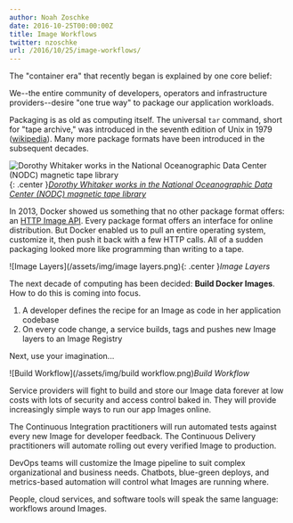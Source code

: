 ```yaml
---
author: Noah Zoschke
date: 2016-10-25T00:00:00Z
title: Image Workflows
twitter: nzoschke
url: /2016/10/25/image-workflows/
---
```


The "container era" that recently began is explained by one core belief: 

We--the entire community of developers, operators and infrastructure providers--desire "one true way" to package our application workloads.

Packaging is as old as computing itself. The universal `tar` command, short for "tape archive," was introduced in the seventh edition of Unix in 1979 ([wikipedia](https://en.wikipedia.org/wiki/Tar_(computing))). Many more package formats have been introduced in the subsequent decades.

![Dorothy Whitaker works in the National Oceanographic Data Center (NODC) magnetic tape library](/assets/img/NDOC_magnetic_tape_library.jpg){: .center }*[Dorothy Whitaker works in the National Oceanographic Data Center (NODC) magnetic tape library](https://en.wikipedia.org/wiki/Tape_library#/media/File:NDOC_magnetic_tape_library.jpg)*

<!--more-->

In 2013, Docker showed us something that no other package format offers: an [HTTP Image API](https://docs.docker.com/engine/reference/api/docker_remote_api_v1.24/#/3-2-images). Every package format offers an interface for online distribution. But Docker enabled us to pull an entire operating system, customize it, then push it back with a few HTTP calls. All of a sudden packaging looked more like programming than writing to a tape.

![Image Layers](/assets/img/image layers.png){: .center }*Image Layers*

The next decade of computing has been decided: **Build Docker Images**. How to do this is coming into focus.

1. A developer defines the recipe for an Image as code in her application codebase
2. On every code change, a service builds, tags and pushes new Image layers to an Image Registry

Next, use your imagination...

![Build Workflow](/assets/img/build workflow.png)*Build Workflow*

Service providers will fight to build and store our Image data forever at low costs with lots of security and access control baked in. They will provide increasingly simple ways to run our app Images online.

The Continuous Integration practitioners will run automated tests against every new Image for developer feedback. The Continuous Delivery practitioners will automate rolling out every verified Image to production.

DevOps teams will customize the Image pipeline to suit complex organizational and business needs. Chatbots, blue-green deploys, and metrics-based automation will control what Images are running where.

People, cloud services, and software tools will speak the same language: workflows around Images.
